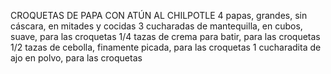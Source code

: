 CROQUETAS DE PAPA CON ATÚN AL CHILPOTLE
4 papas, grandes, sin cáscara, en mitades y cocidas
3 cucharadas de mantequilla, en cubos, suave, para las croquetas
1/4 tazas de crema para batir, para las croquetas
1/2 tazas de cebolla, finamente picada, para las croquetas
1 cucharadita de ajo en polvo, para las croquetas